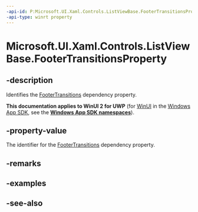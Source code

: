 ```yaml
---
-api-id: P:Microsoft.UI.Xaml.Controls.ListViewBase.FooterTransitionsProperty
-api-type: winrt property
---
```


<!-- Property syntax
public Windows.UI.Xaml.DependencyProperty FooterTransitionsProperty { get; }
-->

# Microsoft.UI.Xaml.Controls.ListViewBase.FooterTransitionsProperty

## -description
Identifies the [FooterTransitions](listviewbase_footertransitions.md) dependency property.

**This documentation applies to WinUI 2 for UWP** (for [WinUI](/windows/apps/winui/winui3/) in the [Windows App SDK](/windows/apps/windows-app-sdk/), see the **[Windows App SDK namespaces](/windows/windows-app-sdk/api/winrt/)**).

## -property-value
The identifier for the [FooterTransitions](listviewbase_footertransitions.md) dependency property.

## -remarks

## -examples

## -see-also
